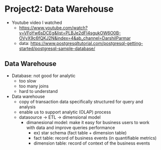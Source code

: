 # Project2: Data Warehouse

- Youtube video I watched
  - https://www.youtube.com/watch?v=VFoYw6sDCEg&list=PLBJe2dFI4sgukOW6O0B-OVyX9c6fQKJ2N&index=4&ab_channel=DarshilParmar
  - data: https://www.postgresqltutorial.com/postgresql-getting-started/postgresql-sample-database/
## Data Warehouse
- Database: not good for analytic
  - too slow
  - too many joins
  - hard to understand
- Data warehouse
  - copy of transaction data specifically structured for query and analysis 
  - enable us to support analytic (OLAP) process
  - datasource -> ETL -> dimensional model
    - dimanesional model: make it easy for business users to work with data and improve queries performance
      - ex) star schema (fact table + dimension table)
      - fact table: record of business events (in quantifiable metrics)
      - dimension table: record of context of the business events
